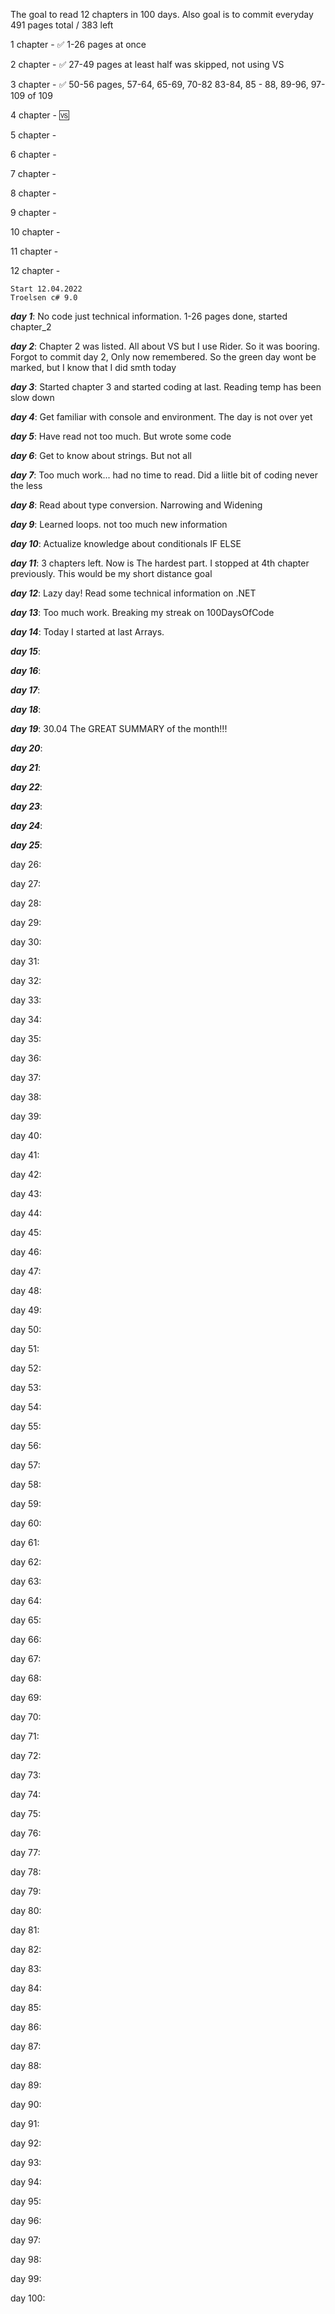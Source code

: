 
The goal to read 12 chapters in 100 days. Also goal is to commit everyday
491 pages total / 383 left

1 chapter - ✅️ 1-26 pages at once

2 chapter - ✅️ 27-49 pages at least half was skipped, not using VS

3 chapter - ✅    50-56 pages, 57-64, 65-69, 70-82 83-84, 85 - 88, 89-96, 97-109 of 109

4 chapter - 🆚    

5 chapter - 

6 chapter - 

7 chapter - 

8 chapter - 

9 chapter - 

10 chapter - 

11 chapter - 

12 chapter - 

    Start 12.04.2022
    Troelsen c# 9.0

***day 1***:  No code just technical information. 1-26 pages done, started chapter_2

***day 2***:  Chapter 2 was listed. All about VS but I use Rider. So it was booring. Forgot to commit day 2, Only now remembered. So the green day wont be marked, but I know that I did smth today

***day 3***:  Started chapter 3 and started coding at last. Reading temp has been slow down

***day 4***:  Get familiar with console and environment. The day is not over yet

***day 5***:  Have read not too much. But wrote some code

***day 6***:  Get to know about strings. But not all 

***day 7***:  Too much work... had no time to read. Did a liitle bit of coding never the less

***day 8***:  Read about type conversion. Narrowing and Widening

***day 9***:  Learned loops. not too much new information

***day 10***: Actualize knowledge about conditionals IF ELSE

***day 11***: 3 chapters left. Now is The hardest part. I stopped at 4th chapter previously. This would be my short distance goal

***day 12***: Lazy day! Read some technical information on .NET

***day 13***: Too much work. Breaking my streak on 100DaysOfCode

***day 14***: Today I started at last Arrays.

***day 15***:

***day 16***:

***day 17***:

***day 18***:

***day 19***: 30.04 The GREAT SUMMARY of the month!!!

***day 20***:

***day 21***:

***day 22***:

***day 23***:

***day 24***:

***day 25***:

day 26:

day 27:

day 28:

day 29:

day 30:

day 31:

day 32:

day 33:

day 34:

day 35:

day 36:

day 37:

day 38:

day 39:

day 40:

day 41:

day 42:

day 43:

day 44:

day 45:

day 46:

day 47:

day 48:

day 49:

day 50:

day 51:

day 52:

day 53:

day 54:

day 55:

day 56:

day 57:

day 58:

day 59:

day 60:

day 61:

day 62:

day 63:

day 64:

day 65:

day 66:

day 67:

day 68:

day 69:

day 70:

day 71:

day 72:

day 73:

day 74:

day 75:

day 76:

day 77:

day 78:

day 79:

day 80:

day 81:

day 82:

day 83:

day 84:

day 85:

day 86:

day 87:

day 88:

day 89:

day 90:

day 91:

day 92:

day 93:

day 94:

day 95:

day 96:

day 97:

day 98:

day 99:

day 100:
